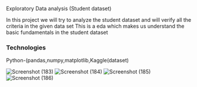 Exploratory Data analysis (Student  dataset)

In this project we will try to analyze the student dataset and will verify all the criteria in the given data set
This is a eda which makes us understand the basic fundamentals in the student dataset


### Technologies
Python-(pandas,numpy,matplotlib,Kaggle(dataset)

![Screenshot (183)](https://user-images.githubusercontent.com/90571547/191750357-a002bc0f-ee07-442d-85b2-c039efe00d75.png)
![Screenshot (184)](https://user-images.githubusercontent.com/90571547/191750371-05e930ac-11f9-4d39-8180-b5cd56476306.png)
![Screenshot (185)](https://user-images.githubusercontent.com/90571547/191750376-9c4cfa1a-751b-4f41-8491-7596fa31c336.png)
![Screenshot (186)](https://user-images.githubusercontent.com/90571547/191750378-68d8e9da-ec51-4a97-a85f-a0fbcb58af0d.png)
